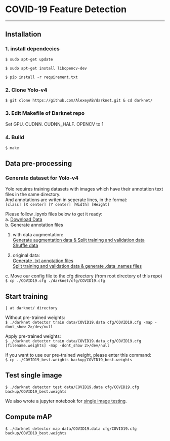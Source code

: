 # COVID-19 Feature Detection


---

<!-- #region -->
## Installation

### 1. install dependecies

`
$ sudo apt-get update
`

`
$ sudo apt-get install libopencv-dev
`


`
$ pip install -r requirement.txt
`

### 2. Clone Yolo-v4

`
$ git clone https://github.com/AlexeyAB/darknet.git & cd darknet/
`

### 3. Edit Makefile of Darknet repo
Set GPU. CUDNN. CUDNN_HALF. OPENCV to 1

### 4. Build
`
$ make
`
<!-- #endregion -->

## Data pre-processing

### Generate dataset for Yolo-v4

Yolo requires training datasets with images which have their annotation text files in the same directory.<br>
And annotations are writen in seperate lines, in the format:<br>
`
[class] [X center] [Y center] [Width] [Height]
`
<br>

Please follow .ipynb files below to get it ready:<br>
a. [Download Data](download_data.ipynb)<br>
b. Generate annotation files<br>
   1. with data augmentation:<br>
   [Generate augmentation data & Split training and validation data](gen_data_augmentation.ipynb)<br>
   [Shuffle data](train_valid.ipynb)<br>
   
   2. original data:<br>
   [Generate .txt annotation files](gen_yolo_annotation.ipynb)<br>
   [Split training and validation data & generate .data .names files](split_train_valid.ipynb)<br>
   
c. Move our config file to the cfg directory (from root directory of this repo)<br>
    `
    $ cp ./COVID19.cfg ./darknet/cfg/COVID19.cfg
    `




## Start training 
    | at darknet/ directory 

Without pre-trained weights:<br>
`
$ ./darknet detector train data/COVID19.data cfg/COVID19.cfg -map -dont_show 2>/dev/null
`

Apply pre-trained weights:<br>
`
$ ./darknet detector train data/COVID19.data cfg/COVID19.cfg [filename.weights] -map -dont_show 2>/dev/null
`

If you want to use our pre-trained weight, please enter this command:<br>
`
$ cp ../COVID19_best.weights backup/COVID19_best.weights
`


## Test single image
`
$ ./darknet detector test data/COVID19.data cfg/COVID19.cfg backup/COVID19_best.weights
`

We also wrote a jupyter notebook for [single image testing](display_test_result.ipynb).


## Compute mAP
`
$ ./darknet detector map data/COVID19.data cfg/COVID19.cfg backup/COVID19_best.weights
`


```python

```
